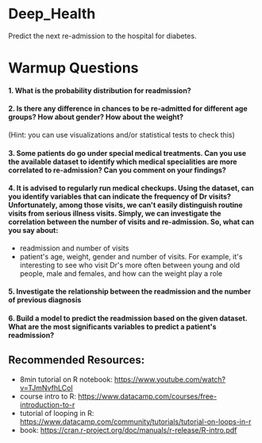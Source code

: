 # Deep_Health
Predict the next re-admission to the hospital for diabetes.

# Warmup Questions

#### 1. What is the probability distribution for readmission?

#### 2. Is there any difference in chances to be re-admitted for different age groups? How about gender? How about the weight?
  (Hint: you can use visualizations and/or statistical tests to check this)

#### 3. Some patients do go under special medical treatments. Can you use the available dataset to identify which medical specialities are more correlated to re-admission? Can you comment on your findings?

#### 4. It is advised to regularly run medical checkups. Using the dataset, can you identify variables that can indicate the frequency of Dr visits? Unfortunately, among those visits, we can't easily distinguish routine visits from serious illness visits. Simply, we can investigate the correlation between the number of visits and re-admission. So, what can you say about:
  - readmission and number of visits
  - patient's age, weight, gender and number of visits. For example, it's interesting to see who visit Dr's more often between young and old people, male and females, and how can the weight play a role

#### 5. Investigate the relationship between the readmission and the number of previous diagnosis

#### 6. Build a model to predict the readmission based on the given dataset. What are the most significants variables to predict a patient's readmission?


## Recommended Resources:
- 8min tutorial on R notebook: https://www.youtube.com/watch?v=TJmNvfhLCoI
- course intro to R: https://www.datacamp.com/courses/free-introduction-to-r
- tutorial of looping in R: https://www.datacamp.com/community/tutorials/tutorial-on-loops-in-r
- book: https://cran.r-project.org/doc/manuals/r-release/R-intro.pdf
